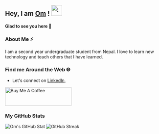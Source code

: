 ## Hey, I am [Om](https://www.github.com/ompiepy) ! <img src="https://raw.githubusercontent.com/MartinHeinz/MartinHeinz/master/wave.gif" alt=":wave:" width="35px"/>

#### Glad to see you here :slightly_smiling_face:

### About Me :zap:
I am a second year undergraduate student from Nepal. I love to learn new technology and teach others that I have learned.

### Find me Around the Web :globe_with_meridians:
- Let's connect on [LinkedIn](https://www.linkedin.com/in/ompiepy),

<a href="https://www.buymeacoffee.com/omsharma" target="_blank"><img src="https://cdn.buymeacoffee.com/buttons/v2/arial-blue.png" alt="Buy Me A Coffee" style="height: 60px !important;width: 217px !important;" ></a>

### My GitHub Stats
![Om's GitHub Stat](https://github-readme-stats.vercel.app/api?username=ompiepy&show_icons=true)
![GitHub Streak](https://github-readme-streak-stats.herokuapp.com/?user=ompiepy)
